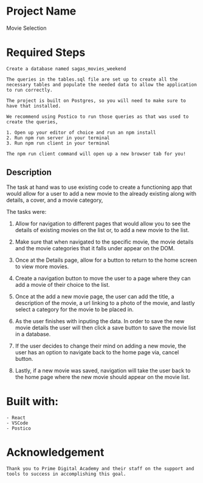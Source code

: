 # Project Name

Movie Selection

# Required Steps

    Create a database named sagas_movies_weekend

    The queries in the tables.sql file are set up to create all the necessary tables and populate the needed data to allow the application to run correctly. 
    
    The project is built on Postgres, so you will need to make sure to have that installed. 
    
    We recommend using Postico to run those queries as that was used to create the queries,

    1. Open up your editor of choice and run an npm install
    2. Run npm run server in your terminal
    3. Run npm run client in your terminal
    
    The npm run client command will open up a new browser tab for you!

## Description

The task at hand was to use existing code to create a functioning app that would allow for a user to add a new movie to the already existing along with details, a cover, and a movie category,

The tasks were:
1. Allow for navigation to different pages that would allow you to see the details of existing movies on the list or, to add a new movie to the list.

2. Make sure that when navigated to the specific movie, the movie details and the movie categories that it falls under appear on the DOM.

3. Once at the Details page, allow for a button to return to the home screen to view more movies.

4. Create a navigation button to move the user to a page where they can add a movie of their choice to the list.

5. Once at the add a new movie page, the user can add the title, a description of the movie, a url linking to a photo of the movie, and lastly select a category for the movie to be placed in. 

6. As the user finishes with inputing the data. In order to save the new movie details the user will then click a save button to save the movie list in a database.

7. If the user decides to change their mind on adding a new movie, the user has an option to navigate back to the home page via, cancel button.

8. Lastly, if a new movie was saved, navigation will take the user back to the home page where the new movie should appear on the movie list.


# Built with:

    - React
    - VSCode
    - Postico

# Acknowledgement

    Thank you to Prime Digital Academy and their staff on the support and tools to success in accomplishing this goal.
